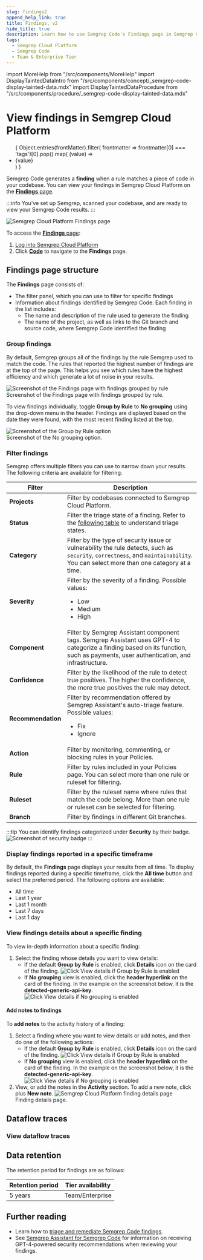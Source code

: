 ```yaml
---
slug: findings2
append_help_link: true
title: Findings, v2
hide_title: true
description: Learn how to use Semgrep Code's Findings page in Semgrep Cloud Platform to manage your scan results.
tags:
  - Semgrep Cloud Platform
  - Semgrep Code
  - Team & Enterprise Tier
---
```


import MoreHelp from "/src/components/MoreHelp"
import DisplayTaintedDataIntro from "/src/components/concept/_semgrep-code-display-tainted-data.mdx"
import DisplayTaintedDataProcedure from "/src/components/procedure/_semgrep-code-display-tainted-data.mdx"

# View findings in Semgrep Cloud Platform

<ul id="tag__badge-list">
{
Object.entries(frontMatter).filter(
    frontmatter => frontmatter[0] === 'tags')[0].pop().map(
    (value) => <li class='tag__badge-item'>{value}</li> )
}
</ul>

Semgrep Code generates a **finding** when a rule matches a piece of code in your codebase. You can view your findings in Semgrep Cloud Platform on the [**Findings** page](https://semgrep.dev/orgs/-/findings).

:::info
You've set up Semgrep, scanned your codebase, and are ready to view your Semgrep Code results.
:::

![Semgrep Cloud Platform Findings page](/img/app-findings-overview.png)<br />

To access the [**Findings** page](https://semgrep.dev/orgs/-/findings):

1. [Log into Semgrep Cloud Platform](https://semgrep.dev/login)
2. Click **[Code](https://semgrep.dev/orgs/-/findings)** to navigate to the **Findings** page.

## Findings page structure

The **Findings** page consists of:

- The filter panel, which you can use to filter for specific findings
- Information about findings identified by Semgrep Code. Each  finding in the list includes:
  - The name and description of the rule used to generate the finding
  - The name of the project, as well as links to the Git branch and source code, where Semgrep Code identified the finding

### Group findings

By default, Semgrep groups all of the findings by the rule Semgrep used to match the code. The rules that reported the highest number of findings are at the top of the page. This helps you see which rules have the highest efficiency and which generate a lot of noise in your results.

![Screenshot of the Findings page with findings grouped by rule](/img/app-findings.png)<br />
Screenshot of the Findings page with findings grouped by rule.

To view findings individually, toggle **Group by Rule** to **No grouping** using the drop-down menu in the header. Findings are displayed based on the date they were found, with the most recent finding listed at the top.

![Screenshot of the Group by Rule option](/img/cloud-platform-findings-no-grouping.png)<br />
Screenshot of the No grouping option.

### Filter findings

Semgrep offers multiple filters you can use to narrow down your results. The following criteria are available for filtering:

| Filter                 | Description  |
| ---------------------  | ------------ |
| **Projects**           | Filter by codebases connected to Semgrep Cloud Platform. |
| **Status**             | Filter the triage state of a finding. Refer to the [following table](#triaging-findings) to understand triage states. |
| **Category**           |  Filter by the type of security issue or vulnerability the rule detects, such as `security`, `correctness`, and `maintainability`. You can select more than one category at a time. |
| **Severity**           | Filter by the severity of a finding. Possible values: <ul><li>Low</li><li>Medium</li><li>High</li></ul> |
| **Component**          | Filter by Semgrep Assistant component tags. Semgrep Assistant uses GPT-4 to categorize a finding based on its function, such as payments, user authentication, and infrastructure. |
| **Confidence**         | Filter by the likelihood of the rule to detect true positives. The higher the confidence, the more true positives the rule may detect. |
| **Recommendation**     | Filter by recommendation offered by Semgrep Assistant's auto-triage feature. Possible values: <ul><li>Fix</li><li>Ignore</li></ul> |
| **Action**             | Filter by monitoring, commenting, or blocking rules in your Policies. |
| **Rule**               | Filter by rules included in your Policies page. You can select more than one rule or ruleset for filtering. |
| **Ruleset**            | Filter by the ruleset name where rules that match the code belong. More than one rule or ruleset can be selected for filtering. |
| **Branch**             | Filter by findings in different Git branches. |

:::tip
You can identify findings categorized under **Security** by their badge.
![Screenshot of security badge](/img/findings-security-badge.png)
:::

### Display findings reported in a specific timeframe

By default, the **Findings** page displays your results from all time. To display findings reported during a specific timeframe, click the <i class="fa-solid fa-calendar-days"></i> **All time** button and select the preferred period. The following options are available:

  - All time
  - Last 1 year
  - Last 1 month
  - Last 7 days
  - Last 1 day

### View findings details about a specific finding

To view in-depth information about a specific finding:

1. Select the finding whose details you want to view details:
    - If the default **Group by Rule** is enabled, click <i class="fa-regular fa-window-restore"></i> **Details** icon on the card of the finding.
        ![Click View details if Group by Rule is enabled](/img/cloud-platform-findings-group-by-rule-view-details.png)<br />
    - If **No grouping** view is enabled, click the **header hyperlink** on the card of the finding. In the example on the screenshot below, it is the **detected-generic-api-key**.
        ![Click View details if No grouping is enabled](/img/cloud-platform-findings-no-grouping-view-details.png)<br />

#### Add notes to findings

To **add notes** to the activity history of a finding:

1. Select a finding where you want to view details or add notes, and then do one of the following actions:
    - If the default **Group by Rule** is enabled, click <i class="fa-regular fa-window-restore"></i> **Details** icon on the card of the finding.
        ![Click View details if Group by Rule is enabled](/img/cloud-platform-findings-group-by-rule-view-details.png)<br />
    - If **No grouping** view is enabled, click the **header hyperlink** on the card of the finding. In the example on the screenshot below, it is the **detected-generic-api-key**.
        ![Click View details if No grouping is enabled](/img/cloud-platform-findings-no-grouping-view-details.png)<br />
2. View, or add the notes in the **Activity** section. To add a new note, click plus **New note**.
    ![Semgrep Cloud Platform finding details page](/img/cloud-platform-finding-details.png)<br />
    Finding details page.

## Dataflow traces

<DisplayTaintedDataIntro />

### View dataflow traces

<DisplayTaintedDataProcedure />

## Data retention

The retention period for findings are as follows:

| Retention period | Tier availability |
| ---------------  | ----------------- |
| 5 years          | Team/Enterprise   |

## Further reading

- Learn how to [triage and remediate Semgrep Code findings](/semgrep-code/triage-remediation).
- See [Semgrep Assistant for Semgrep Code](/semgrep-code/semgrep-assistant-code) for information on receiving GPT-4-powered security recommendations when reviewing your findings.

<MoreHelp />